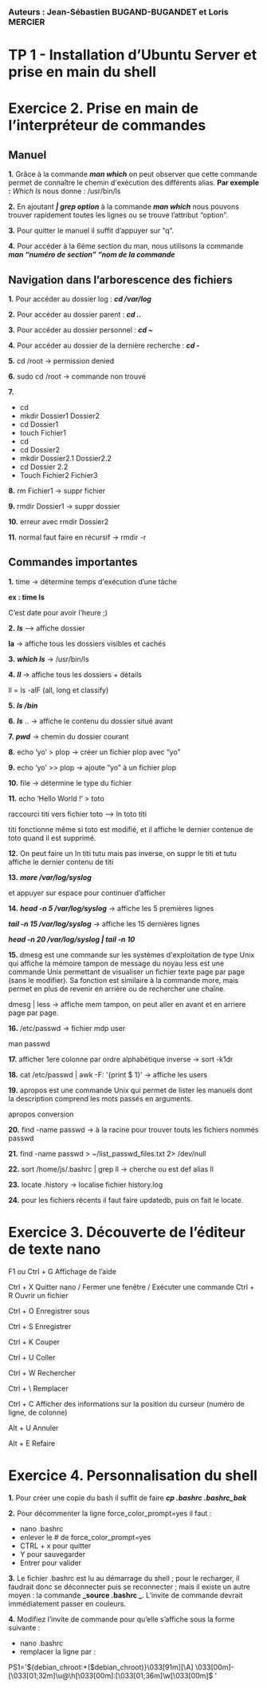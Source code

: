 ### Auteurs : Jean-Sébastien BUGAND-BUGANDET et Loris MERCIER
# TP 1 - Installation d’Ubuntu Server et prise en main du shell

# Exercice 2. Prise en main de l’interpréteur de commandes
## Manuel
**1.** Grâce à la commande **_man which_** on peut observer que cette commande permet de connaître le chemin d'exécution des différents alias. 
**Par exemple :** _Which ls_ nous donne : /usr/bin/ls

**2.** En ajoutant **_| grep option_** à la commande **_man which_** nous pouvons trouver rapidement toutes les lignes ou se trouve l’attribut “option”.

**3.** Pour quitter le manuel il suffit d’appuyer sur “q”.

**4.** Pour accéder à la 6éme section du man, nous utilisons la commande  **_man “numéro de section” “nom de la commande_**

## Navigation dans l’arborescence des fichiers
**1.** Pour accéder au dossier log : **_cd /var/log_**

**2.** Pour accéder au dossier parent : **_cd .._**

**3.** Pour accéder au dossier personnel : **_cd ~_**

**4.** Pour accéder au dossier de la dernière recherche : **_cd -_**

**5.** cd /root → permission denied

**6.** sudo cd /root → commande non trouvé

**7.** 
* cd
* mkdir Dossier1 Dossier2
* cd Dossier1
* touch Fichier1
* cd
* cd Dossier2
* mkdir Dossier2.1 Dossier2.2
* cd Dossier 2.2
* Touch Fichier2 Fichier3

**8.** rm Fichier1 → suppr fichier

**9.** rmdir Dossier1 → suppr dossier

**10.** erreur avec rmdir Dossier2

**11.** normal faut faire en récursif → rmdir -r

## Commandes importantes
**1.** time → détermine temps d'exécution d’une tâche

**ex : time ls**

C’est date pour avoir l’heure ;)

**2.** **_ls_** --> affiche dossier

**la**  → affiche tous les dossiers visibles et cachés

**3.** **_which ls_** → /usr/bin/ls

**4.** **_ll_** → affiche tous les dossiers + détails

ll = ls -alF (all, long et classify)

**5.** **_ls /bin_**

**6.** **_ls_** .. → affiche le contenu du dossier situé avant

**7.** **_pwd_** → chemin du dossier courant

**8.** echo ‘yo’ > plop → créer un fichier plop avec “yo”

**9.** echo ‘yo’ >> plop → ajoute “yo” à un fichier plop

**10.** file → détermine le type du fichier

**11.** echo ‘Hello World !’ > toto

raccourci titi vers fichier toto --> ln toto titi

titi fonctionne même si toto est modifié, et il affiche le dernier contenue de toto quand il est supprimé.


**12.** On peut faire un ln titi tutu mais pas inverse, on suppr le titi et tutu affiche le dernier contenu de titi

**13.** **_more /var/log/syslog_**

et appuyer sur espace pour continuer d’afficher

**14.** **_head -n 5 /var/log/syslog_** → affiche les 5 premières lignes

**_tail -n 15 /var/log/syslog_** → affiche les 15 dernières lignes

**_head -n 20 /var/log/syslog | tail -n 10_**

**15.** dmesg est une commande sur les systèmes d'exploitation de type Unix qui affiche la mémoire tampon de message du noyau
less est une commande Unix permettant de visualiser un fichier texte page par page (sans le modifier). Sa fonction est similaire à la commande more, mais permet en plus de revenir en arrière ou de rechercher une chaîne.

dmesg  | less → affiche mem tampon, on peut aller en avant et en arriere page par page.

**16.** /etc/passwd → fichier mdp user

man passwd

**17.** afficher 1ere colonne par ordre alphabétique inverse → sort -k1dr

**18.** cat /etc/passwd | awk -F: '{print $ 1}' → affiche les users

**19.** apropos est une commande Unix qui permet de lister les manuels dont la description comprend les mots passés en arguments.

apropos conversion 

**20.** find -name passwd → à la racine pour trouver touts les fichiers nommés passwd

**21.** find -name passwd > ~/list_passwd_files.txt 2> /dev/null

**22.** sort /home/js/.bashrc | grep ll → cherche ou est def alias ll

**23.** locate .history → localise fichier history.log

**24.** pour les fichiers récents il faut faire updatedb, puis on fait le locate.


# Exercice 3. Découverte de l’éditeur de texte nano

F1 ou Ctrl + G Affichage de l’aide 

Ctrl + X Quitter nano / Fermer une fenêtre / Exécuter une commande Ctrl + R Ouvrir un fichier 

Ctrl + O Enregistrer sous 

Ctrl + S Enregistrer 

Ctrl + K Couper 

Ctrl + U Coller 

Ctrl + W Rechercher 

Ctrl + \ Remplacer 

Ctrl + C Afficher des informations sur la position du curseur (numéro de ligne, de colonne) 

Alt + U Annuler 

Alt + E Refaire 

# Exercice 4. Personnalisation du shell

**1.** Pour créer une copie du bash il suffit de faire **_cp .bashrc .bashrc_bak_**

**2.** Pour décommenter la ligne force_color_prompt=yes il faut : 
* nano .bashrc
* enlever le # de force_color_prompt=yes
* CTRL + x pour quitter 
* Y pour sauvegarder
* Entrer pour valider 

**3.** Le fichier .bashrc est lu au démarrage du shell ; pour le recharger, il faudrait donc se déconnecter puis se reconnecter ; mais il existe un autre moyen : la commande  **_source .bashrc _**. L’invite de commande devrait immédiatement passer en couleurs.

**4.** Modifiez l’invite de commande pour qu’elle s’affiche sous la forme suivante :
* nano .bashrc
* remplacer la ligne par :

PS1='${debian_chroot:+($debian_chroot)}\033[91m\][\A] \033[00m\]- \[\033[01;32m\]\u@\h\[\033[00m\]:\[\033[01;36m\]\w\[\033[00m\]\$ '

